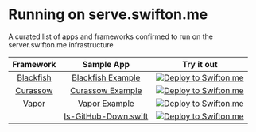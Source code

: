 # Running on serve.swifton.me
A curated list of apps and frameworks confirmed to run on the server.swifton.me infrastructure

| Framework | Sample App | Try it out |
|:---------:|:----------:|:----------:|
| [Blackfish](https://github.com/elliottminns/blackfish) | [Blackfish Example](https://github.com/kimar/blackfish-example) | [![Deploy to Swifton.me](https://serve.swifton.me/badge.png)](https://serve.swifton.me/oneclick?repository=https://github.com/kimar/blackfish-example) |
| [Curassow](https://github.com/kylef/Curassow) |[Curassow Example](https://github.com/SwiftOnMe/swifton-serve-example) | [![Deploy to Swifton.me](https://serve.swifton.me/badge.png)](https://serve.swifton.me/oneclick?repository=https://github.com/SwiftOnMe/swifton-serve-example) |
| [Vapor](https://github.com/tannernelson/vapor) | [Vapor Example](https://github.com/tannernelson/vapor-example) | [![Deploy to Swifton.me](https://serve.swifton.me/badge.png)](https://serve.swifton.me/oneclick?repository=https://github.com/tannernelson/vapor-example) |
|| [Is-GitHub-Down.swift](https://github.com/kimar/Is-GitHub-Down.swift) | [![Deploy to Swifton.me](https://serve.swifton.me/badge.png)](https://serve.swifton.me/oneclick?repository=https://github.com/kimar/Is-GitHub-Down.swift) |
